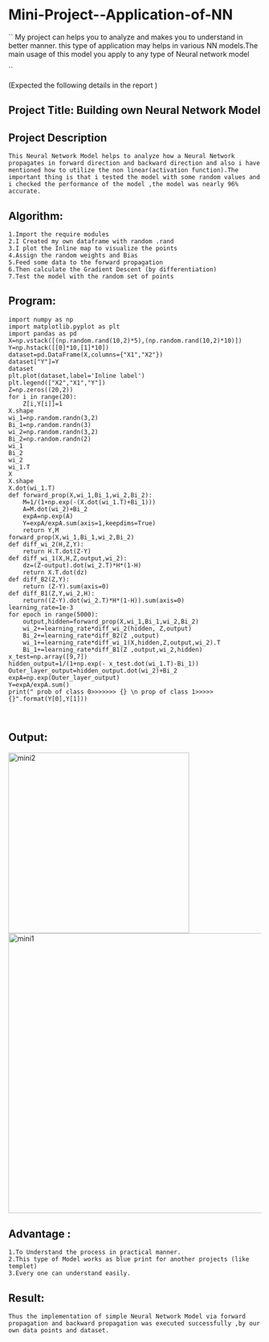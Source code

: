 # Mini-Project--Application-of-NN
``
My project can helps you to analyze and makes you to understand in better manner.
this type of application may helps in various NN models.The main usage of this model you apply to any type of Neural network model 

``

(Expected the following details in the report )
## Project Title: Building own Neural Network Model
## Project Description 
```
This Neural Network Model helps to analyze how a Neural Network propagates in forward direction and backward direction and also i have mentioned how to utilize the non linear(activation function).The important thing is that i tested the model with some random values and i checked the performance of the model ,the model was nearly 96% accurate.
```
## Algorithm:
```
1.Import the require modules
2.I Created my own dataframe with random .rand
3.I plot the Inline map to visualize the points
4.Assign the random weights and Bias
5.Feed some data to the forward propagation
6.Then calculate the Gradient Descent (by differentiation)
7.Test the model with the random set of points
```
## Program:
```
import numpy as np
import matplotlib.pyplot as plt
import pandas as pd
X=np.vstack([(np.random.rand(10,2)*5),(np.random.rand(10,2)*10)])
Y=np.hstack([[0]*10,[1]*10])
dataset=pd.DataFrame(X,columns={"X1","X2"})
dataset["Y"]=Y
dataset
plt.plot(dataset,label='Inline label')
plt.legend(["X2","X1","Y"])
Z=np.zeros((20,2))
for i in range(20):
    Z[i,Y[i]]=1
X.shape
wi_1=np.random.randn(3,2)
Bi_1=np.random.randn(3)
wi_2=np.random.randn(3,2)
Bi_2=np.random.randn(2)
wi_1
Bi_2
wi_2
wi_1.T
X
X.shape
X.dot(wi_1.T)
def forward_prop(X,wi_1,Bi_1,wi_2,Bi_2):
    M=1/(1+np.exp(-(X.dot(wi_1.T)+Bi_1)))
    A=M.dot(wi_2)+Bi_2
    expA=np.exp(A)
    Y=expA/expA.sum(axis=1,keepdims=True)
    return Y,M
forward_prop(X,wi_1,Bi_1,wi_2,Bi_2)
def diff_wi_2(H,Z,Y):
    return H.T.dot(Z-Y)
def diff_wi_1(X,H,Z,output,wi_2):
    dz=(Z-output).dot(wi_2.T)*H*(1-H)
    return X.T.dot(dz)
def diff_B2(Z,Y):
    return (Z-Y).sum(axis=0)
def diff_B1(Z,Y,wi_2,H):
    return((Z-Y).dot(wi_2.T)*H*(1-H)).sum(axis=0)
learning_rate=1e-3
for epoch in range(5000):
    output,hidden=forward_prop(X,wi_1,Bi_1,wi_2,Bi_2)
    wi_2+=learning_rate*diff_wi_2(hidden, Z,output)
    Bi_2+=learning_rate*diff_B2(Z ,output)
    wi_1+=learning_rate*diff_wi_1(X,hidden,Z,output,wi_2).T
    Bi_1+=learning_rate*diff_B1(Z ,output,wi_2,hidden)
x_test=np.array([9,7])
hidden_output=1/(1+np.exp(- x_test.dot(wi_1.T)-Bi_1))
Outer_layer_output=hidden_output.dot(wi_2)+Bi_2
expA=np.exp(Outer_layer_output)
Y=expA/expA.sum()
print(" prob of class 0>>>>>>> {} \n prop of class 1>>>>> {}".format(Y[0],Y[1]))



```
## Output:

<img width="360" alt="mini2" src="https://user-images.githubusercontent.com/94525701/205900075-ad674dfe-9f06-4f25-b94d-4441b9115bb5.png">


<img width="558" alt="mini1" src="https://user-images.githubusercontent.com/94525701/205898758-23d2cd83-345b-4616-9b5d-9a3907a09317.png">

## Advantage :
```
1.To Understand the process in practical manner.
2.This type of Model works as blue print for another projects (like templet)
3.Every one can understand easily.
```
## Result:
```
Thus the implementation of simple Neural Network Model via forward propagation and backward propagation was executed successfully ,by our own data points and dataset.
```
